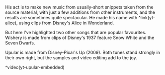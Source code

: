 His act is to make new music from usually-short snippets taken from the source material, with just a few additions from other instruments, and the results are sometimes quite spectacular. He made his name with ^link(yt-alice), using clips from Disney's Alice in Wonderland.

But here I've highlighted two other songs that are popular favourites.  Wishery is made from clips of Disney's 1937 feature Snow White and the Seven Dwarfs.

Upular is made from Disney-Pixar's Up (2009). Both tunes stand strongly in their own right, but the samples and video editing add to the joy.

^video(yt-upular-embedded)
